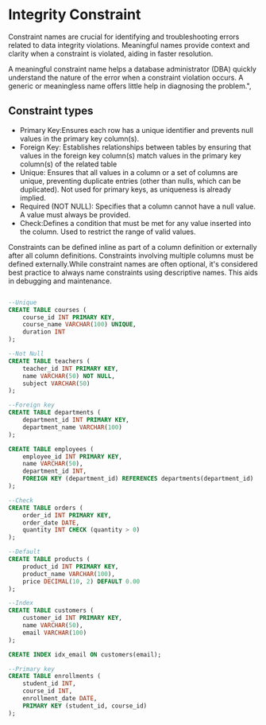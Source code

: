 # Integrity Constraint

Constraint names are crucial for identifying and troubleshooting errors related to data integrity violations. Meaningful names provide context and clarity when a constraint is violated, aiding in faster resolution.

A meaningful constraint name helps a database administrator (DBA) quickly understand the nature of the error when a constraint violation occurs. A generic or meaningless name offers little help in diagnosing the problem.",

## Constraint types

- Primary Key:Ensures each row has a unique identifier and prevents null values in the primary key column(s).
- Foreign Key: Establishes relationships between tables by ensuring that values in the foreign key column(s) match values in the primary key column(s) of the related table
- Unique: Ensures that all values in a column or a set of columns are unique, preventing duplicate entries (other than nulls, which can be duplicated). Not used for primary keys, as uniqueness is already implied.
- Required (NOT NULL): Specifies that a column cannot have a null value. A value must always be provided.
- Check:Defines a condition that must be met for any value inserted into the column. Used to restrict the range of valid values.

Constraints can be defined inline as part of a column definition or externally after all column definitions. Constraints involving multiple columns must be defined externally.While constraint names are often optional, it's considered best practice to always name constraints using descriptive names. This aids in debugging and maintenance.

```SQL

--Unique
CREATE TABLE courses (
    course_id INT PRIMARY KEY,
    course_name VARCHAR(100) UNIQUE,
    duration INT
);

--Not Null
CREATE TABLE teachers (
    teacher_id INT PRIMARY KEY,
    name VARCHAR(50) NOT NULL,
    subject VARCHAR(50)
);

--Foreign key
CREATE TABLE departments (
    department_id INT PRIMARY KEY,
    department_name VARCHAR(100)
);

CREATE TABLE employees (
    employee_id INT PRIMARY KEY,
    name VARCHAR(50),
    department_id INT,
    FOREIGN KEY (department_id) REFERENCES departments(department_id)
);

--Check
CREATE TABLE orders (
    order_id INT PRIMARY KEY,
    order_date DATE,
    quantity INT CHECK (quantity > 0)
);

--Default
CREATE TABLE products (
    product_id INT PRIMARY KEY,
    product_name VARCHAR(100),
    price DECIMAL(10, 2) DEFAULT 0.00
);

--Index
CREATE TABLE customers (
    customer_id INT PRIMARY KEY,
    name VARCHAR(50),
    email VARCHAR(100)
);

CREATE INDEX idx_email ON customers(email);

--Primary key
CREATE TABLE enrollments (
    student_id INT,
    course_id INT,
    enrollment_date DATE,
    PRIMARY KEY (student_id, course_id)
);

```
